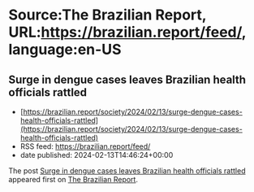 # Source:The Brazilian Report, URL:https://brazilian.report/feed/, language:en-US

## Surge in dengue cases leaves Brazilian health officials rattled
 - [https://brazilian.report/society/2024/02/13/surge-dengue-cases-health-officials-rattled](https://brazilian.report/society/2024/02/13/surge-dengue-cases-health-officials-rattled)
 - RSS feed: https://brazilian.report/feed/
 - date published: 2024-02-13T14:46:24+00:00

<p>The post <a href="https://brazilian.report/society/2024/02/13/surge-dengue-cases-health-officials-rattled/">Surge in dengue cases leaves Brazilian health officials rattled</a> appeared first on <a href="https://brazilian.report">The Brazilian Report</a>.</p>

